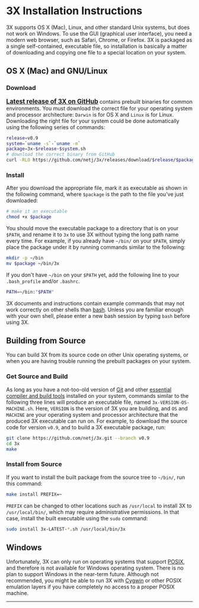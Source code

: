 # <i class="icon-beaker"></i> 3X Installation Instructions

<span class="sans-serif">3X</span> supports OS X (Mac), Linux, and other standard Unix systems, but does not work on Windows.
To use the GUI (graphical user interface), you need a modern web browser, such as Safari, Chrome, or Firefox.
<span class="sans-serif">3X</span> is packaged as a single self-contained, executable file, so installation is basically a matter of downloading and copying one file to a special location on your system.


## OS X (Mac) and GNU/Linux

### Download
<span class="sans-serif"><big>**[Latest release of 3X on GitHub][3X Latest Release]**</big></span> contains prebuilt binaries for common environments.
You must download the correct file for your operating system and processor architecture: `Darwin` is for OS X and `Linux` is for Linux.
Downloading the right file for your system could be done automatically using the following series of commands:

```bash
release=v0.9
system=`uname -s`-`uname -m`
package=3x-$release-$system.sh
# download the correct binary from GitHub
curl -RLO https://github.com/netj/3x/releases/download/$release/$package
```


### Install

After you download the appropriate file, mark it as executable as shown in the following command, where `$package` is the path to the file you've just downloaded:

```bash
# make it an executable
chmod +x $package
```

You should move the executable package to a directory that is on your `$PATH`, and rename it to `3x` to use <span class="sans-serif">3X</span> without typing the long path name every time.
For example, if you already have `~/bin/` on your `$PATH`, simply place the package under it by running commands similar to the following:

```bash
mkdir -p ~/bin
mv $package ~/bin/3x
```

If you don't have `~/bin` on your `$PATH` yet, add the following line to your
`.bash_profile` and/or `.bashrc`.

```bash
PATH=~/bin:"$PATH"
```

<span class="sans-serif">3X</span> documents and instructions contain example commands that may not work correctly on other shells than [bash][].
Unless you are familiar enough with your own shell, please enter a new bash session by typing `bash` before using <span class="sans-serif">3X</span>.



## Building from Source

You can build <span class="sans-serif">3X</span> from its source code on other Unix operating systems, or when you are having trouble running the prebuilt packages on your system.

### Get Source and Build

As long as you have a not-too-old version of [Git][] and other [essential compiler and build tools][build-essential] installed on your system, commands similar to the following three lines will produce an executable file, named `3x-VERSION-OS-MACHINE.sh`.
Here, `VERSION` is the version of <span class="sans-serif">3X</span> you are building, and `OS` and `MACHINE` are your operating system and processor architecture that the produced <span class="sans-serif">3X</span> executable can run on.
For example, to download the source code for version `v0.9`, and to build a <span class="sans-serif">3X</span> executable package, run:

```bash
git clone https://github.com/netj/3x.git --branch v0.9
cd 3x
make
```

### Install from Source

If you want to install the built package from the source tree to `~/bin/`, run this command:

```bash
make install PREFIX=~
```

`PREFIX` can be changed to other locations such as `/usr/local` to install <span class="sans-serif">3X</span> to `/usr/local/bin/`, which may require administrative permissions.
In that case, install the built executable using the `sudo` command:

```bash
sudo install 3x-LATEST-*.sh /usr/local/bin/3x
```



## Windows

Unfortunately, <span class="sans-serif">3X</span> can only run on operating systems that support [POSIX][], and therefore is not available for Windows operating system.
There is no plan to support Windows in the near-term future.
Although not recommended, you might be able to run <span class="sans-serif">3X</span> with [Cygwin][] or other POSIX emulation layers if you have completely no access to a proper POSIX machine.


----

[3X Latest Release]: https://github.com/netj/3x/releases/latest

[Bash]: https://en.wikipedia.org/wiki/Bash_(Unix_shell)

[Git]: http://git-scm.com
[build-essential]: http://superuser.com/a/352002/45702
[POSIX]: https://en.wikipedia.org/wiki/POSIX
[cygwin]: http://cygwin.com

<link rel="stylesheet" type="text/css" href="http://netdna.bootstrapcdn.com/font-awesome/3.0.2/css/font-awesome.css">
